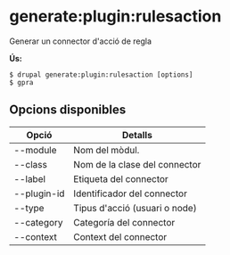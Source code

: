 # generate:plugin:rulesaction
Generar un connector d'acció de regla

**Ús:**
```
$ drupal generate:plugin:rulesaction [options]
$ gpra  
```

## Opcions disponibles
Opció | Detalls
-------|-------------
--module | Nom del mòdul.
--class | Nom de la clase del connector
--label | Etiqueta del connector
--plugin-id | Identificador del connector
--type | Tipus d'acció (usuari o node)
--category | Categoría del connector
--context | Context del connector
